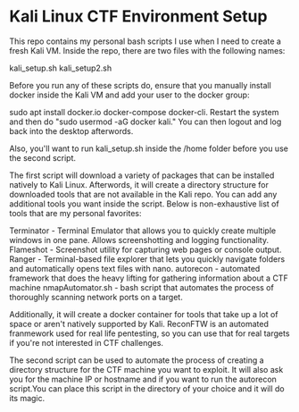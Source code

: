 # Kali Linux CTF Environment Setup

This repo contains my personal bash scripts I use when I need to create a fresh Kali VM. Inside the repo, there are two files with the following names:

kali_setup.sh 
kali_setup2.sh

Before you run any of these scripts do, ensure that you manually install docker inside the Kali VM and add your user to the docker group:

sudo apt install docker.io docker-compose docker-cli. Restart the system and then do "sudo usermod -aG docker kali." You can then logout and log back into the desktop afterwords.

Also, you'll want to run kali_setup.sh inside the /home folder before you use the second script.

The first script will download a variety of packages that can be installed natively to Kali Linux. Afterwords, it will create a directory structure for downloaded tools that are not available in the Kali repo. You can add any additional tools you want inside the script. Below is non-exhaustive list of tools that are my personal favorites:

Terminator - Terminal Emulator that allows you to quickly create multiple windows in one pane. Allows screenshotting and logging functionality.
Flameshot - Screenshot utility for capturing web pages or console output.
Ranger - Terminal-based file explorer that lets you quickly navigate folders and automatically opens text files with nano.
autorecon - automated framework that does the heavy lifting for gathering information about a CTF machine
nmapAutomator.sh - bash script that automates the process of thoroughly scanning network ports on a target.

Additionally, it will create a docker container for tools that take up a lot of space or aren't natively supported by Kali. ReconFTW is an automated franmework used for real life pentesting, so you can use that for real targets if you're not interested in CTF challenges.

The second script can be used to automate the process of creating a directory structure for the CTF machine you want to exploit. It will also ask you for the machine IP or hostname and if you want to run the autorecon script.You can place this script in the directory of your choice and it will do its magic.



